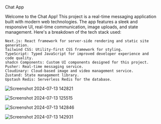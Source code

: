 Chat App

Welcome to the Chat App! This project is a real-time messaging application built with modern web technologies. The app features a sleek and responsive UI, real-time communication, image uploads, and state management. Here's a breakdown of the tech stack used:

    Next.js: React framework for server-side rendering and static site generation.
    Tailwind CSS: Utility-first CSS framework for styling.
    TypeScript: Typed JavaScript for improved developer experience and code quality.
    shadcn Components: Custom UI components designed for this project.
    Pusher: Real-time messaging service.
    Cloudinary: Cloud-based image and video management service.
    Zustand: State management library.
    Upstash Redis: Serverless Redis for the database.
![Screenshot 2024-07-13 142821](https://github.com/user-attachments/assets/f12ff3c4-5863-4008-84e4-7fbbb30ed89d)

![Screenshot 2024-07-13 125515](https://github.com/user-attachments/assets/861e249e-3dce-4ff7-819b-644454729bea)

![Screenshot 2024-07-13 142846](https://github.com/user-attachments/assets/886d6b4d-5100-4033-bf18-f4cc9da16c71)

![Screenshot 2024-07-13 142931](https://github.com/user-attachments/assets/1da4f5d5-bf2f-4dd3-a79d-be1286a3c378)
